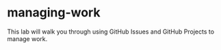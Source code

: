 # managing-work
This lab will walk you through using GitHub Issues and GitHub Projects to manage work.
